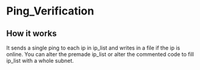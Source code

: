 # Ping_Verification

## How it works

It sends a single ping to each ip in ip_list and writes in a file if the ip is online. You can alter the premade ip_list or alter the commented code to fill ip_list with a whole subnet.
